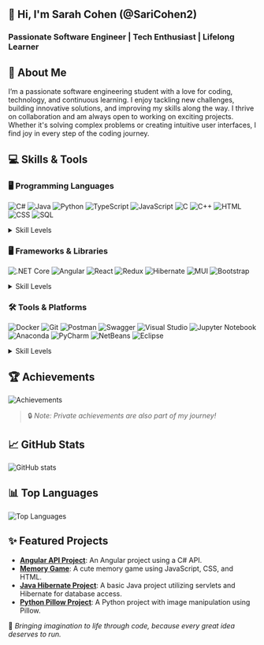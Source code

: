 ## 👋 Hi, I'm **Sarah Cohen**   (@SariCohen2)
### Passionate Software Engineer | Tech Enthusiast | Lifelong Learner

## 🚀 About Me
I’m a passionate software engineering student with a love for coding, technology, and continuous learning. I enjoy tackling new challenges, building innovative solutions, and improving my skills along the way. I thrive on collaboration and am always open to working on exciting projects. Whether it's solving complex problems or creating intuitive user interfaces, I find joy in every step of the coding journey.
## 💻 Skills & Tools

### 🖥 Programming Languages
<p>
  <img src="https://img.shields.io/badge/C%23-239120?style=for-the-badge&logo=c-sharp&logoColor=white" alt="C#">
  <img src="https://img.shields.io/badge/Java-007396?style=for-the-badge&logo=java&logoColor=white" alt="Java">
  <img src="https://img.shields.io/badge/Python-3776AB?style=for-the-badge&logo=python&logoColor=white" alt="Python">
  <img src="https://img.shields.io/badge/TypeScript-007ACC?style=for-the-badge&logo=typescript&logoColor=white" alt="TypeScript">
  <img src="https://img.shields.io/badge/JavaScript-323330?style=for-the-badge&logo=javascript&logoColor=F7DF1E" alt="JavaScript">
  <img src="https://img.shields.io/badge/C-00599C?style=for-the-badge&logo=c&logoColor=white" alt="C">
  <img src="https://img.shields.io/badge/C++-00599C?style=for-the-badge&logo=cplusplus&logoColor=white" alt="C++">
  <img src="https://img.shields.io/badge/HTML5-E34F26?style=for-the-badge&logo=html5&logoColor=white" alt="HTML">
  <img src="https://img.shields.io/badge/CSS3-1572B6?style=for-the-badge&logo=css3&logoColor=white" alt="CSS">
  <img src="https://img.shields.io/badge/SQL-4479A1?style=for-the-badge&logo=postgresql&logoColor=white" alt="SQL">
</p>

<details>
<summary>Skill Levels</summary>
<p>
  <b>C#</b>: <img src="https://img.shields.io/badge/Proficient-brightgreen" alt="Proficient"> &nbsp;
  <b>Java</b>: <img src="https://img.shields.io/badge/Proficient-brightgreen" alt="Proficient"> &nbsp;
  <b>Python</b>: <img src="https://img.shields.io/badge/Beginner-red" alt="Beginner"> &nbsp;
  <b>TypeScript</b>: <img src="https://img.shields.io/badge/Proficient-brightgreen" alt="Proficient"> &nbsp;
  <b>JavaScript</b>: <img src="https://img.shields.io/badge/Proficient-brightgreen" alt="Proficient"> &nbsp;
  <b>C</b>: <img src="https://img.shields.io/badge/Intermediate-yellow" alt="Intermediate"> &nbsp;
  <b>C++</b>: <img src="https://img.shields.io/badge/Intermediate-yellow" alt="Intermediate"> &nbsp;
  <b>HTML5</b>: <img src="https://img.shields.io/badge/Expert-brightgreen" alt="Expert"> &nbsp;
  <b>CSS</b>: <img src="https://img.shields.io/badge/Proficient-brightgreen" alt="Proficient"> &nbsp;
  <b>SQL</b>: <img src="https://img.shields.io/badge/Intermediate-yellow" alt="Intermediate">
</p>
</details>

### 🖥 Frameworks & Libraries
<p>
  <img src="https://img.shields.io/badge/.NET_Core-512BD4?style=for-the-badge&logo=dotnet&logoColor=white" alt=".NET Core">
  <img src="https://img.shields.io/badge/Angular-DD0031?style=for-the-badge&logo=angular&logoColor=white" alt="Angular">
  <img src="https://img.shields.io/badge/React-61DAFB?style=for-the-badge&logo=react&logoColor=black" alt="React">
  <img src="https://img.shields.io/badge/Redux-764ABC?style=for-the-badge&logo=redux&logoColor=white" alt="Redux">
  <img src="https://img.shields.io/badge/Hibernate-59666C?style=for-the-badge&logo=hibernate&logoColor=white" alt="Hibernate">
  <img src="https://img.shields.io/badge/MUI-007FFF?style=for-the-badge&logo=mui&logoColor=white" alt="MUI">
  <img src="https://img.shields.io/badge/Bootstrap-7952B3?style=for-the-badge&logo=bootstrap&logoColor=white" alt="Bootstrap">
</p>

<details>
<summary>Skill Levels</summary>
<p>
  <b>.NET Core</b>: <img src="https://img.shields.io/badge/Proficient-brightgreen" alt="Proficient"> &nbsp;
  <b>Angular</b>: <img src="https://img.shields.io/badge/Proficient-brightgreen" alt="Proficient"> &nbsp;
  <b>React</b>: <img src="https://img.shields.io/badge/Beginner-red" alt="Beginner"> &nbsp;
  <b>Redux</b>: <img src="https://img.shields.io/badge/Beginner-red" alt="Beginner"> &nbsp;
  <b>Hibernate</b>: <img src="https://img.shields.io/badge/Intermediate-yellow" alt="Intermediate"> &nbsp;
  <b>MUI</b>: <img src="https://img.shields.io/badge/Intermediate-yellow" alt="Intermediate"> &nbsp;
  <b>Bootstrap</b>: <img src="https://img.shields.io/badge/Beginner-red" alt="Beginner">
</p>
</details>

### 🛠 Tools & Platforms
<p>
  <img src="https://img.shields.io/badge/Docker-2496ED?style=for-the-badge&logo=docker&logoColor=white" alt="Docker">
  <img src="https://img.shields.io/badge/Git-F05032?style=for-the-badge&logo=git&logoColor=white" alt="Git">
  <img src="https://img.shields.io/badge/Postman-FF6C37?style=for-the-badge&logo=postman&logoColor=white" alt="Postman">
  <img src="https://img.shields.io/badge/Swagger-85EA2D?style=for-the-badge&logo=swagger&logoColor=black" alt="Swagger">
  <img src="https://img.shields.io/badge/Visual%20Studio-5C2D91?style=for-the-badge&logo=visual%20studio&logoColor=white" alt="Visual Studio">
  <img src="https://img.shields.io/badge/Jupyter-F37626?style=for-the-badge&logo=jupyter&logoColor=white" alt="Jupyter Notebook">
  <img src="https://img.shields.io/badge/Anaconda-44A833?style=for-the-badge&logo=anaconda&logoColor=white" alt="Anaconda">
  <img src="https://img.shields.io/badge/PyCharm-000000?style=for-the-badge&logo=pycharm&logoColor=white" alt="PyCharm">
  <img src="https://img.shields.io/badge/NetBeans-1B6AC6?style=for-the-badge&logo=apache-netbeans-ide&logoColor=white" alt="NetBeans">
  <img src="https://img.shields.io/badge/Eclipse-2C2255?style=for-the-badge&logo=eclipse&logoColor=white" alt="Eclipse">
</p>

<details>
<summary>Skill Levels</summary>
<p>
  <b>Docker</b>: <img src="https://img.shields.io/badge/Beginner-red" alt="Beginner"> &nbsp;
  <b>Git</b>: <img src="https://img.shields.io/badge/Proficient-brightgreen" alt="Proficient"> &nbsp;
  <b>Postman</b>: <img src="https://img.shields.io/badge/Proficient-brightgreen" alt="Proficient"> &nbsp;
  <b>Swagger</b>: <img src="https://img.shields.io/badge/Proficient-brightgreen" alt="Proficient"> &nbsp;
  <b>Visual Studio</b>: <img src="https://img.shields.io/badge/Proficient-brightgreen" alt="Proficient"> &nbsp;
  <b>Jupyter</b>: <img src="https://img.shields.io/badge/Intermediate-yellow" alt="Intermediate"> &nbsp;
  <b>Anaconda</b>: <img src="https://img.shields.io/badge/Intermediate-yellow" alt="Intermediate"> &nbsp;
  <b>PyCharm</b>: <img src="https://img.shields.io/badge/Intermediate-yellow" alt="Intermediate"> &nbsp;
  <b>NetBeans</b>: <img src="https://img.shields.io/badge/Intermediate-yellow" alt="Intermediate"> &nbsp;
  <b>Eclipse</b>: <img src="https://img.shields.io/badge/Intermediate-yellow" alt="Intermediate">&nbsp;
</p>
</details>

## 🏆 Achievements
![Achievements](https://github-profile-trophy.vercel.app/?username=SariCohen2&theme=onedark)

> 🔒 *Note: Private achievements are also part of my journey!*

## 📈 GitHub Stats
![GitHub stats](https://github-readme-stats.vercel.app/api?username=SariCohen2&show_icons=true&theme=radical)

## 📊 Top Languages
![Top Languages](https://github-readme-stats.vercel.app/api/top-langs/?username=SariCohen2&layout=compact&theme=radical)

## ✨ Featured Projects
- **[Angular API Project](https://github.com/SariCohen2/Angular_project_with_api)**: An Angular project using a C# API.
- **[Memory Game](https://github.com/SariCohen2/memoryGame)**: A cute memory game using JavaScript, CSS, and HTML.
- **[Java Hibernate Project](https://github.com/SariCohen2/JavaProject)**: A basic Java project utilizing servlets and Hibernate for database access.
- **[Python Pillow Project](https://github.com/SariCohen2/python_project)**: A Python project with image manipulation using Pillow.

🎯 *Bringing imagination to life through code, because every great idea deserves to run.*

